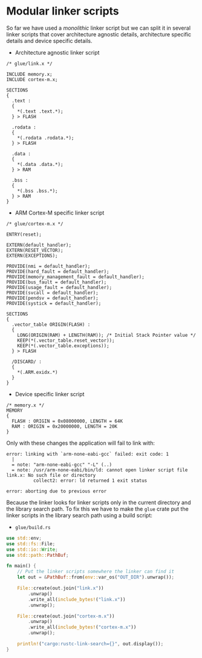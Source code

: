 # Modular linker scripts

So far we have used a *monolithic* linker script but we can split it in several linker scripts that
cover architecture agnostic details, architecture specific details and device specific details.

- Architecture agnostic linker script

``` text
/* glue/link.x */

INCLUDE memory.x;
INCLUDE cortex-m.x;

SECTIONS
{
  .text :
  {
    *(.text .text.*);
  } > FLASH

  .rodata :
  {
    *(.rodata .rodata.*);
  } > FLASH

  .data :
  {
    *(.data .data.*);
  } > RAM

  .bss :
  {
    *(.bss .bss.*);
  } > RAM
}
```

- ARM Cortex-M specific linker script

``` text
/* glue/cortex-m.x */

ENTRY(reset);

EXTERN(default_handler);
EXTERN(RESET_VECTOR);
EXTERN(EXCEPTIONS);

PROVIDE(nmi = default_handler);
PROVIDE(hard_fault = default_handler);
PROVIDE(memory_management_fault = default_handler);
PROVIDE(bus_fault = default_handler);
PROVIDE(usage_fault = default_handler);
PROVIDE(svcall = default_handler);
PROVIDE(pendsv = default_handler);
PROVIDE(systick = default_handler);

SECTIONS
{
  .vector_table ORIGIN(FLASH) :
  {
    LONG(ORIGIN(RAM) + LENGTH(RAM)); /* Initial Stack Pointer value */
    KEEP(*(.vector_table.reset_vector));
    KEEP(*(.vector_table.exceptions));
  } > FLASH

  /DISCARD/ :
  {
    *(.ARM.exidx.*)
  }
}
```

- Device specific linker script

``` text
/* memory.x */
MEMORY
{
  FLASH : ORIGIN = 0x08000000, LENGTH = 64K
  RAM : ORIGIN = 0x20000000, LENGTH = 20K
}
```

Only with these changes the application will fail to link with:

``` console
error: linking with `arm-none-eabi-gcc` failed: exit code: 1
  |
  = note: "arm-none-eabi-gcc" "-L" (..)
  = note: /usr/arm-none-eabi/bin/ld: cannot open linker script file link.x: No such file or directory
          collect2: error: ld returned 1 exit status

error: aborting due to previous error
```

Because the linker looks for linker scripts only in the current directory and the library search
path. To fix this we have to make the `glue` crate put the linker scripts in the library search
path using a build script:

- `glue/build.rs`

``` rust
use std::env;
use std::fs::File;
use std::io::Write;
use std::path::PathBuf;

fn main() {
    // Put the linker scripts somewhere the linker can find it
    let out = &PathBuf::from(env::var_os("OUT_DIR").unwrap());

    File::create(out.join("link.x"))
        .unwrap()
        .write_all(include_bytes!("link.x"))
        .unwrap();

    File::create(out.join("cortex-m.x"))
        .unwrap()
        .write_all(include_bytes!("cortex-m.x"))
        .unwrap();

    println!("cargo:rustc-link-search={}", out.display());
}
```
